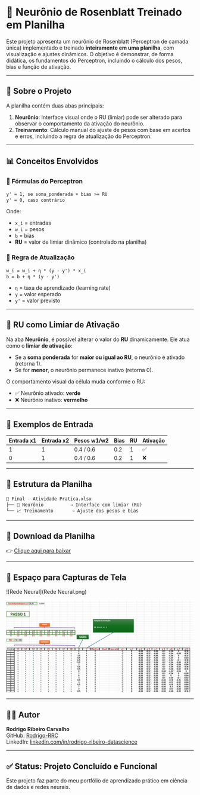 
# 🧠 Neurônio de Rosenblatt Treinado em Planilha

Este projeto apresenta um neurônio de Rosenblatt (Perceptron de camada única) implementado e treinado **inteiramente em uma planilha**, com visualização e ajustes dinâmicos. O objetivo é demonstrar, de forma didática, os fundamentos do Perceptron, incluindo o cálculo dos pesos, bias e função de ativação.

---

## 📌 Sobre o Projeto

A planilha contém duas abas principais:

1. **Neurônio**: Interface visual onde o RU (limiar) pode ser alterado para observar o comportamento da ativação do neurônio.
2. **Treinamento**: Cálculo manual do ajuste de pesos com base em acertos e erros, incluindo a regra de atualização do Perceptron.

---

## 📊 Conceitos Envolvidos

### 🧮 Fórmulas do Perceptron

```
y' = 1, se soma_ponderada + bias >= RU
y' = 0, caso contrário
```

Onde:
- `x_i` = entradas
- `w_i` = pesos
- `b` = bias
- **RU** = valor de limiar dinâmico (controlado na planilha)

### 🔁 Regra de Atualização

```
w_i = w_i + η * (y - y') * x_i
b = b + η * (y - y')
```

- `η` = taxa de aprendizado (learning rate)
- `y` = valor esperado
- `y'` = valor previsto

---

## 🔧 RU como Limiar de Ativação

Na aba **Neurônio**, é possível alterar o valor do **RU** dinamicamente. Ele atua como o **limiar de ativação**:

- Se a **soma ponderada** for **maior ou igual ao RU**, o neurônio é ativado (retorna 1).
- Se for **menor**, o neurônio permanece inativo (retorna 0).

O comportamento visual da célula muda conforme o RU:
- ✅ Neurônio ativado: **verde**
- ❌ Neurônio inativo: **vermelho**

---

## 🧪 Exemplos de Entrada

| Entrada x1 | Entrada x2 | Pesos w1/w2 | Bias | RU | Ativação |
|------------|------------|--------------|------|----|----------|
| 1          | 1          | 0.4 / 0.6     | 0.2  | 1  | ✅       |
| 0          | 1          | 0.4 / 0.6     | 0.2  | 1  | ❌       |

---

## 📁 Estrutura da Planilha

```
📄 Final - Atividade Pratica.xlsx
├── 🧠 Neurônio          → Interface com limiar (RU)
└── 📈 Treinamento       → Ajuste dos pesos e bias
```

---

## 📎 Download da Planilha

👉 [Clique aqui para baixar](Final%20-%20Atividade%20Pratica.xlsx)

---

## 📸 Espaço para Capturas de Tela

![Rede Neural](Rede Neural.png)

![Treinamento](Treinamento.png)

---

## 🧑‍💻 Autor

**Rodrigo Ribeiro Carvalho**  
GitHub: [Rodrigo-RRC](https://github.com/Rodrigo-RRC)  
LinkedIn: [linkedin.com/in/rodrigo-ribeiro-datascience](https://www.linkedin.com/in/rodrigo-ribeiro-datascience)

---

## ✅ Status: Projeto Concluído e Funcional

Este projeto faz parte do meu portfólio de aprendizado prático em ciência de dados e redes neurais.
